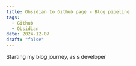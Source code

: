 ```yaml
---
title: Obsidian to Github page - Blog pipeline
tags:
  - Github
  - Obsidian
date: 2024-12-07
draft: "false"
---
```

Starting my blog journey, as s developer 